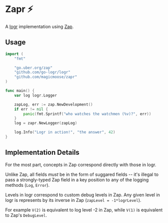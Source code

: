 Zapr :zap:
==========

A [logr](https://github.com/go-logr/logr) implementation using
[Zap](https://github.com/uber-go/zap).

Usage
-----

```go
import (
    "fmt"

    "go.uber.org/zap"
    "github.com/go-logr/logr"
    "github.com/magicmoose/zapr"
)

func main() {
    var log logr.Logger

    zapLog, err := zap.NewDevelopment()
    if err != nil {
        panic(fmt.Sprintf("who watches the watchmen (%v)?", err))
    }
    log = zapr.NewLogger(zapLog)

    log.Info("Logr in action!", "the answer", 42)
}
```

Implementation Details
----------------------

For the most part, concepts in Zap correspond directly with those in logr.

Unlike Zap, all fields *must* be in the form of suggared fields --
it's illegal to pass a strongly-typed Zap field in a key position to any
of the logging methods (`Log`, `Error`).

Levels in logr correspond to custom debug levels in Zap.  Any given level
in logr is represents by its inverse in Zap (`zapLevel = -1*logrLevel`).

For example `V(2)` is equivalent to log level -2 in Zap, while `V(1)` is
equivalent to Zap's `DebugLevel`.
